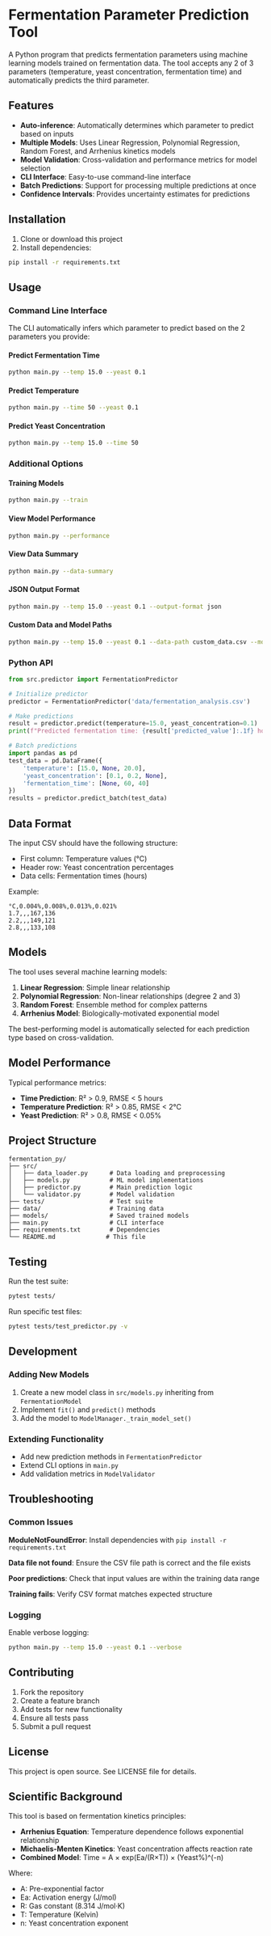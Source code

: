 # Fermentation Parameter Prediction Tool

A Python program that predicts fermentation parameters using machine learning models trained on fermentation data. The tool accepts any 2 of 3 parameters (temperature, yeast concentration, fermentation time) and automatically predicts the third parameter.

## Features

- **Auto-inference**: Automatically determines which parameter to predict based on inputs
- **Multiple Models**: Uses Linear Regression, Polynomial Regression, Random Forest, and Arrhenius kinetics models
- **Model Validation**: Cross-validation and performance metrics for model selection
- **CLI Interface**: Easy-to-use command-line interface
- **Batch Predictions**: Support for processing multiple predictions at once
- **Confidence Intervals**: Provides uncertainty estimates for predictions

## Installation

1. Clone or download this project
2. Install dependencies:

```bash
pip install -r requirements.txt
```

## Usage

### Command Line Interface

The CLI automatically infers which parameter to predict based on the 2 parameters you provide:

#### Predict Fermentation Time
```bash
python main.py --temp 15.0 --yeast 0.1
```

#### Predict Temperature  
```bash
python main.py --time 50 --yeast 0.1
```

#### Predict Yeast Concentration
```bash
python main.py --temp 15.0 --time 50
```

### Additional Options

#### Training Models
```bash
python main.py --train
```

#### View Model Performance
```bash
python main.py --performance
```

#### View Data Summary
```bash
python main.py --data-summary
```

#### JSON Output Format
```bash
python main.py --temp 15.0 --yeast 0.1 --output-format json
```

#### Custom Data and Model Paths
```bash
python main.py --temp 15.0 --yeast 0.1 --data-path custom_data.csv --model-dir custom_models/
```

### Python API

```python
from src.predictor import FermentationPredictor

# Initialize predictor
predictor = FermentationPredictor('data/fermentation_analysis.csv')

# Make predictions
result = predictor.predict(temperature=15.0, yeast_concentration=0.1)
print(f"Predicted fermentation time: {result['predicted_value']:.1f} hours")

# Batch predictions
import pandas as pd
test_data = pd.DataFrame({
    'temperature': [15.0, None, 20.0],
    'yeast_concentration': [0.1, 0.2, None], 
    'fermentation_time': [None, 60, 40]
})
results = predictor.predict_batch(test_data)
```

## Data Format

The input CSV should have the following structure:
- First column: Temperature values (°C)
- Header row: Yeast concentration percentages  
- Data cells: Fermentation times (hours)

Example:
```csv
°C,0.004%,0.008%,0.013%,0.021%
1.7,,,167,136
2.2,,,149,121
2.8,,,133,108
```

## Models

The tool uses several machine learning models:

1. **Linear Regression**: Simple linear relationship
2. **Polynomial Regression**: Non-linear relationships (degree 2 and 3)
3. **Random Forest**: Ensemble method for complex patterns
4. **Arrhenius Model**: Biologically-motivated exponential model

The best-performing model is automatically selected for each prediction type based on cross-validation.

## Model Performance

Typical performance metrics:
- **Time Prediction**: R² > 0.9, RMSE < 5 hours
- **Temperature Prediction**: R² > 0.85, RMSE < 2°C  
- **Yeast Prediction**: R² > 0.8, RMSE < 0.05%

## Project Structure

```
fermentation_py/
├── src/
│   ├── data_loader.py      # Data loading and preprocessing
│   ├── models.py           # ML model implementations
│   ├── predictor.py        # Main prediction logic
│   └── validator.py        # Model validation
├── tests/                  # Test suite
├── data/                   # Training data
├── models/                 # Saved trained models
├── main.py                 # CLI interface
├── requirements.txt        # Dependencies
└── README.md              # This file
```

## Testing

Run the test suite:

```bash
pytest tests/
```

Run specific test files:
```bash
pytest tests/test_predictor.py -v
```

## Development

### Adding New Models

1. Create a new model class in `src/models.py` inheriting from `FermentationModel`
2. Implement `fit()` and `predict()` methods
3. Add the model to `ModelManager._train_model_set()`

### Extending Functionality

- Add new prediction methods in `FermentationPredictor`
- Extend CLI options in `main.py`
- Add validation metrics in `ModelValidator`

## Troubleshooting

### Common Issues

**ModuleNotFoundError**: Install dependencies with `pip install -r requirements.txt`

**Data file not found**: Ensure the CSV file path is correct and the file exists

**Poor predictions**: Check that input values are within the training data range

**Training fails**: Verify CSV format matches expected structure

### Logging

Enable verbose logging:
```bash
python main.py --temp 15.0 --yeast 0.1 --verbose
```

## Contributing

1. Fork the repository
2. Create a feature branch
3. Add tests for new functionality  
4. Ensure all tests pass
5. Submit a pull request

## License

This project is open source. See LICENSE file for details.

## Scientific Background

This tool is based on fermentation kinetics principles:

- **Arrhenius Equation**: Temperature dependence follows exponential relationship
- **Michaelis-Menten Kinetics**: Yeast concentration affects reaction rate
- **Combined Model**: Time = A × exp(Ea/(R×T)) × (Yeast%)^(-n)

Where:
- A: Pre-exponential factor
- Ea: Activation energy (J/mol)
- R: Gas constant (8.314 J/mol·K)
- T: Temperature (Kelvin)
- n: Yeast concentration exponent